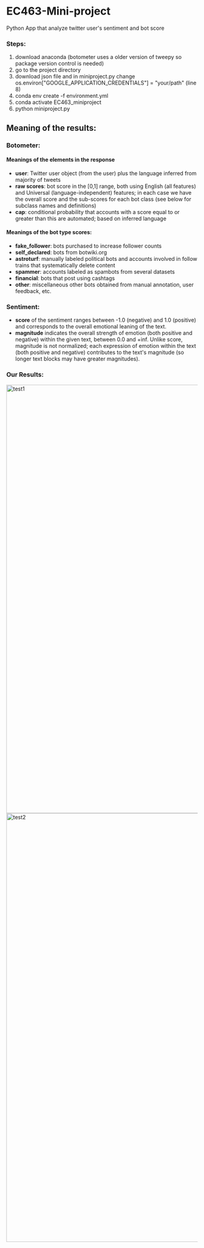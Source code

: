# EC463-Mini-project
Python App that analyze twitter user's sentiment and bot score

### Steps:
1. download anaconda (botometer uses a older version of tweepy so package version control is needed)
2. go to the project directory
3. download json file and in miniproject.py change os.environ["GOOGLE_APPLICATION_CREDENTIALS"] = "your/path" (line 8)
4. conda env create -f environment.yml 
5. conda activate EC463_miniproject
6. python miniproject.py 

## Meaning of the results:

### Botometer: 
#### Meanings of the elements in the response
* **user**: Twitter user object (from the user) plus the language inferred from majority of tweets
* **raw scores**: bot score in the [0,1] range, both using English (all features) and Universal (language-independent) features; in each case we have the overall score and the sub-scores for each bot class (see below for subclass names and definitions)
* **cap**: conditional probability that accounts with a score equal to or greater than this are automated; based on inferred language

#### Meanings of the bot type scores:

* **fake_follower**: bots purchased to increase follower counts
* **self_declared**: bots from botwiki.org
* **astroturf**: manually labeled political bots and accounts involved in follow trains that systematically delete content
* **spammer**: accounts labeled as spambots from several datasets
* **financial**: bots that post using cashtags
* **other**: miscellaneous other bots obtained from manual annotation, user feedback, etc.

### Sentiment:
* **score** of the sentiment ranges between -1.0 (negative) and 1.0 (positive) and 
    corresponds to the overall emotional leaning of the text.
* **magnitude** indicates the overall strength of emotion (both positive and negative) within the given text, between 0.0 and +inf. 
    Unlike score, magnitude is not normalized; each expression of emotion within the text (both positive and negative) 
    contributes to the text's magnitude (so longer text blocks may have greater magnitudes).
    
### Our Results: 
<img width="1127" alt="test1" src="https://user-images.githubusercontent.com/75428513/192183290-b26aacc7-8d1a-4c92-856a-62cf35f65bd2.png">
<img width="1128" alt="test2" src="https://user-images.githubusercontent.com/75428513/192183296-110d12df-a4b0-4f13-9d0a-1c1e0e6af838.png">
